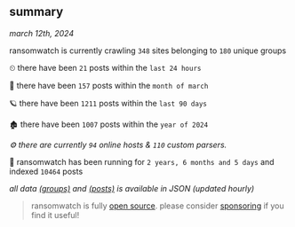 
## summary
_march 12th, 2024_

ransomwatch is currently crawling `348` sites belonging to `180` unique groups

⏲ there have been `21` posts within the `last 24 hours`

🦈 there have been `157` posts within the `month of march`

🪐 there have been `1211` posts within the `last 90 days`

🏚 there have been `1007` posts within the `year of 2024`

_⚙️ there are currently `94` online hosts & `110` custom parsers._

🦕 ransomwatch has been running for `2 years, 6 months and 5 days` and indexed `10464` posts

_all data  [(groups)](http://ransomwhat.telemetry.ltd/groups) and [(posts)](http://ransomwhat.telemetry.ltd/posts) is available in JSON (updated hourly)_

> ransomwatch is fully [open source](https://github.com/joshhighet/ransomwatch#ransomwatch--). please consider [sponsoring](https://github.com/sponsors/joshhighet) if you find it useful!

